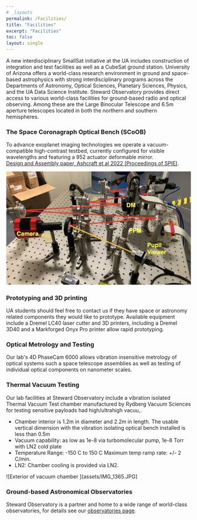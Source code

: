 ```yaml
---
# _layouts
permalink: /Facilities/
title: "Facilities"
excerpt: "Facilities"
toc: false
layout: single
---
```


A new interdisciplinary SmallSat initiative at the UA includes construction of integration and test facilities as well as a CubeSat ground station. University of Arizona offers a world-class research environment in ground and space-based astrophysics with strong interdisciplinary programs across the Departments of Astronomy, Optical Sciences, Planetary Sciences, Physics, and the UA Data Science Institute. Steward Observatory provides direct access to various world-class facilities for ground-based radio and optical observing. Among these are the Large Binocular Telescope and 6.5m aperture telescopes located in both the northern and southern hemispheres.

### The Space Coronagraph Optical Bench (SCoOB)
To advance exoplanet imaging technologies we operate a vacuum-compatible high-contrast testbed, currently configured for visible wavelengths and featuring a 952 actuator deformable mirror.  
[Design and Assembly paper, Ashcraft et al 2022 (Proceedings of SPIE)](https://arxiv.org/abs/2208.01156). 

![SCoOB Assembled in our laboratory’s clean tent from Ashcraft et al 2022](/assets/testbed_assembled.png)

### Prototyping and 3D printing

 UA students should feel free to contact us if they have space or astronomy related components they would like to prototype. Available equipment include a Dremel LC40 laser cutter and 3D printers, including a Dremel 3D40 and a Markforged Onyx Pro printer allow rapid prototyping.

### Optical Metrology and Testing

Our lab's 4D PhaseCam 6000 allows vibration insensitive metrology of optical systems such a space telescope assemblies as well as testing of individual optical components on nanometer scales.

### Thermal Vacuum Testing
Our lab facilities at Steward Observatory include a vibration isolated Thermal Vacuum Test chamber manufactured by Rydberg Vacuum Sciences for testing sensitive payloads had high/ultrahigh vacuu,.

- Chamber interior is 1.2m in diameter and 2.2m in length. The usable vertical dimension with the vibration isolating optical bench installed is less than 0.5m 
- Vacuum capability: as low as 1e-8 via turbomolecular pump, 1e-8 Torr with LN2 cold plate
- Temperature Range: -150 C to 150 C Maximum temp ramp rate: +/- 2 C/min. 
- LN2: Chamber cooling is provided via LN2. 

![Exterior of vacuum chamber ](assets/IMG_1365.JPG]

### Ground-based Astronomical Observatories

Steward Observatory is a partner and home to a wide range of world-class observatories, for details see our [observatories page](observatories.md).
